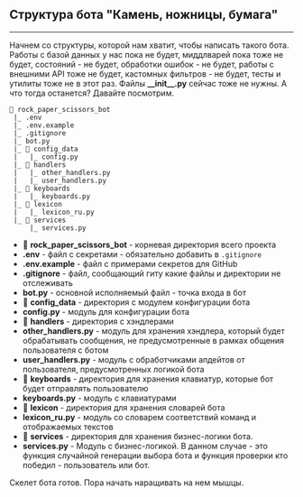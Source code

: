 ## Структура бота "Камень, ножницы, бумага"
----------------------------------------

Начнем со структуры, которой нам хватит, чтобы написать такого бота. Работы с базой данных у нас пока не будет, миддлварей пока тоже не будет, состояний - не будет, обработки ошибок - не будет, работы с внешними API тоже не будет, кастомных фильтров - не будет, тесты и утилиты тоже не в этот раз. Файлы **\_\_init\_\_.py** сейчас тоже не нужны. А что тогда останется? Давайте посмотрим.

    📁 rock_paper_scissors_bot
     |_ .env
     |_ .env.example
     |_ .gitignore
     |_ bot.py
     |_ 📁 config_data
     |   |_ config.py
     |_ 📁 handlers
     |   |_ other_handlers.py
     |   |_ user_handlers.py
     |_ 📁 keyboards
     |   |_ keyboards.py
     |_ 📁 lexicon
     |   |_ lexicon_ru.py
     |_ 📁 services
         |_ services.py
    
    

*   📁 **rock\_paper\_scissors\_bot** - корневая директория всего проекта
*   **.env** - файл с секретами - обязательно добавить в `.gitignore`
*   **.env.example** - файл с примерами секретов для GitHub
*   **.gitignore** - файл, сообщающий гиту какие файлы и директории не отслеживать
*   **bot.py** - основной исполняемый файл - точка входа в бот
*   📁 **config\_data** - директория с модулем конфигурации бота
*   **config.py** - модуль для конфигурации бота
*   📁 **handlers** - директория с хэндлерами
*   **other\_handlers.py** - модуль для хранения хэндлера, который будет обрабатывать сообщения, не предусмотренные в рамках общения пользователя с ботом
*   **user\_handlers.py** - модуль с обработчиками апдейтов от пользователя, предусмотренных логикой бота
*   📁 **keyboards** - директория для хранения клавиатур, которые бот будет отправлять пользователю
*   **keyboards.py** - модуль с клавиатурами
*   📁 **lexicon** - директория для хранения словарей бота
*   **lexicon\_ru.py** - модуль со словарем соответствий команд и отображаемых текстов
*   📁 **services** - директория для хранения бизнес-логики бота.
*   **services.py** - Модуль с бизнес-логикой. В данном случае - это функция случайной генерации выбора бота и функция проверки кто победил - пользователь или бот.

Скелет бота готов. Пора начать наращивать на нем мышцы.